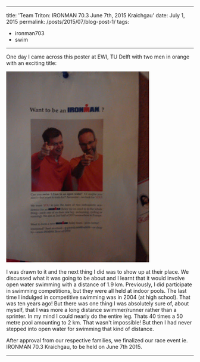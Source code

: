 ---
title: 'Team Triton: IRONMAN 70.3 June 7th, 2015 Kraichgau'
date: July 1, 2015
permalink: /posts/2015/07/blog-post-1/
tags:
  - ironman703
  - swim
 ---

One day I came across this poster at EWI, TU Delft with two men in orange with an exciting title:

![editing an image](/images/blog_images/blog1_p1.jpg)

I was drawn to it and the next thing I did was to show up at their place. We discussed what it was going to be about and I learnt that it would involve open water swimming with a distance of 1.9 km. Previously, I did  participate in swimming competitions, but they were all held at indoor pools. The last time I indulged in competitive swimming was in 2004 (at high school). That was ten years ago!  But there was one thing I was absolutely sure of, about myself, that I was more a long distance swimmer/runner rather than a sprinter. In my mind I could nearly do the entire leg. Thats 40 times a 50 metre pool amounting to 2 km. That wasn't impossible! But then I had never stepped into open water for swimming that kind of distance. 

After approval from our respective families, we finalized our race event ie.  IRONMAN 70.3 Kraichgau, to be held on June 7th 2015. 


------